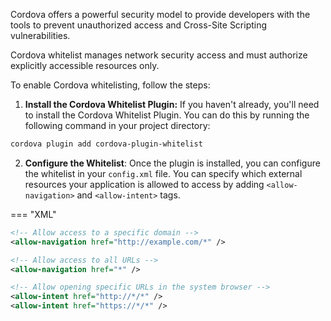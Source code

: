 Cordova offers a powerful security model to provide developers with the tools to prevent unauthorized access and
Cross-Site Scripting vulnerabilities.

Cordova whitelist manages network security access and must authorize explicitly accessible resources only.

To enable Cordova whitelisting, follow the steps:

1. **Install the Cordova Whitelist Plugin:** If you haven't already, you'll need to install the Cordova Whitelist Plugin. You can do this by running the following command in your project directory:

```bash
cordova plugin add cordova-plugin-whitelist
```

2. **Configure the Whitelist**: Once the plugin is installed, you can configure the whitelist in your `config.xml` file. You can specify which external resources your application is allowed to access by adding `<allow-navigation>` and `<allow-intent>` tags. 

=== "XML"
  ```xml
  <!-- Allow access to a specific domain -->
  <allow-navigation href="http://example.com/*" />
  
  <!-- Allow access to all URLs -->
  <allow-navigation href="*" />
  
  <!-- Allow opening specific URLs in the system browser -->
  <allow-intent href="http://*/*" />
  <allow-intent href="https://*/*" />
  ```